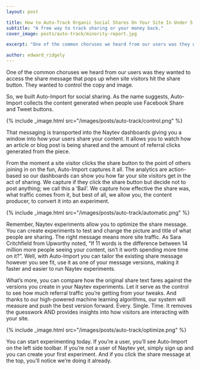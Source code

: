 ```yaml
---
layout: post

title: How to Auto-Track Organic Social Shares On Your Site In Under 5 Minutes
subtitle: "A free way to track sharing or your money back."
cover_image: posts/auto-track/minority-report.jpg

excerpt: "One of the common choruses we heard from our users was they wanted to access the share message that pops up when site visitors hit the share button. They wanted to control the copy and image."

author: edward_ridgely
---
```


One of the common choruses we heard from our users was they wanted to access the share message that pops up when site visitors hit the share button. They wanted to control the copy and image.

So, we built Auto-Import for social sharing. As the name suggests, Auto-Import collects the content generated when people use Facebook Share and Tweet buttons.

{% include _image.html src="/images/posts/auto-track/control.png" %}

That messaging is transported into the Naytev dashboards giving you a window into how your users share your content. It allows you to watch how an article or blog post is being shared and the amount of referral clicks generated from the piece.

From the moment a site visitor clicks the share button to the point of others joining in on the fun, Auto-Import captures it all. The analytics are action-based so our dashboards can show you how far your site visitors get in the act of sharing. We capture if they click the share button but decide not to post anything; we call this a ‘Bail’. We capture how effective the share was, what traffic comes from it, but best of all, we allow you, the content producer, to convert it into an experiment.

{% include _image.html src="/images/posts/auto-track/automatic.png" %}

Remember, Naytev experiments allow you to optimize the share message. You can create experiments to test and change the picture and title of what people are sharing. The right message means more site traffic. As Sara Critchfield from Upworthy noted, “If 11 words is the difference between 14 million more people seeing your content, isn’t it worth spending more time on it?”. Well, with Auto-Import you can tailor the existing share message however you see fit, use it as one of your message versions, making it faster and easier to run Naytev experiments.

What’s more, you can compare how the original share text fares against the versions you create in your Naytev experiments. Let it serve as the control to see how much referral traffic you’re getting from your tweaks. And thanks to our high-powered machine learning algorithms, our system will measure and push the best version forward. Every. Single. Time. It removes the guesswork AND provides insights into how visitors are interacting with your site.

{% include _image.html src="/images/posts/auto-track/optimize.png" %}

You can start experimenting today. If you’re a user, you’ll see Auto-Import on the left side toolbar. If you’re not a user of Naytev yet, simply sign up and you can create your first experiment. And if you click the share message at the top, you’ll notice we’re doing it already.